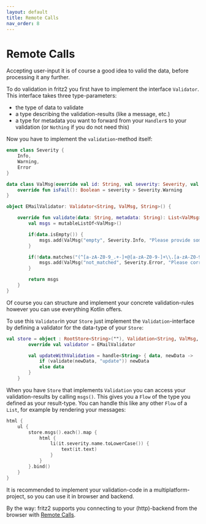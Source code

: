 ```yaml
---
layout: default
title: Remote Calls
nav_order: 8
---
```

# Remote Calls

Accepting user-input it is of course a good idea to valid the data, before processing it any further.

To do validation in fritz2 you first have to implement the interface `Validator`. This interface takes three type-parameters:
* the type of data to validate
* a type describing the validation-results (like a message, etc.)
* a type for metadata you want to forward from your `Handler`s to your validation (or `Nothing` if you do not need this)

Now you have to implement the `validation`-method itself:

```kotlin
enum class Severity {
    Info,
    Warning,
    Error
}

data class ValMsg(override val id: String, val severity: Severity, val text: String): Failable {
    override fun isFail(): Boolean = severity > Severity.Warning
}

object EMailValidator: Validator<String, ValMsg, String>() {

    override fun validate(data: String, metadata: String): List<ValMsg> {
        val msgs = mutableListOf<ValMsg>()

        if(data.isEmpty()) {
            msgs.add(ValMsg("empty", Severity.Info, "Please provide some input"))
        }

        if(!data.matches("(^[a-zA-Z0-9_.+-]+@[a-zA-Z0-9-]+\\.[a-zA-Z0-9-.]+$)")) {
            msgs.add(ValMsg("not_matched", Severity.Error, "Please correct the email address!"))
        }

        return msgs
    }
}
```
Of course you can structure and implement your concrete validation-rules however you can use everything Kotlin offers.

To use this `Validator`in your `Store` just implement the `Validation`-interface by defining a validator for the data-type of your `Store`:

```kotlin
val store = object : RootStore<String>(""), Validation<String, ValMsg, String> {
        override val validator = EMailValidator

        val updateWithValidation = handle<String> { data, newData ->
            if (validate(newData, "update")) newData
            else data
        }
    }
```

When you have `Store` that implements `Validation` you can access your validation-results by calling `msgs()`. This gives you a `Flow` of the type you defined as your result-type. You can handle this like any other `Flow` of a `List`, for example by rendering your messages:

```kotlin
html {
    ul {
        store.msgs().each().map {
            html {
                li(it.severity.name.toLowerCase()) {
                    text(it.text)
                }
            }
        }.bind()
    }
}
```


It is recommended to implement your validation-code in a multiplatform-project, so you can use it in browser and backend.

By the way: fritz2 supports you connecting to your (http)-backend from the browser with [Remote Calls](RemoteCalls.html).